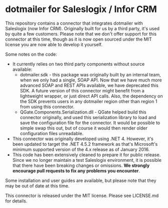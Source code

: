 # dotmailer for Saleslogix / Infor CRM

This repository contains a connector that integrates dotmailer with Saleslogix (now Infor CRM). Originally built for us by a third party, it's used by quite a few customers. Please note that we don't offer support for this connector at this time, though as it is now open sourced under the MIT license you are now able to develop it yourself.

Some notes on the code:

* It currently relies on two third party components without source available:
  * dotmailer.sdk - this package was originally built by an internal team, when we only had a single, SOAP API. Now that we have much more advanced SOAP and REST APIs available, we have deprecated this SDK. A future version of this connector might benefit from a lightweight wrapper, or just direct API calls. Also, the dependency on the SDK prevents users in any dotmailer region other than region 1 from using this connector.
  * QGate.Components.Serialization.dll - QGate helped build this connector originally, and used this serialization library to load and save the configuration file for the connector. It would be possible to simple swap this out, but of course it would then render older configuration files unreadable.
* This connector was originally developed using .NET 4. However, it's been updated to target the .NET 4.5.2 framework as that's Microsoft's minimum supported version of the 4.x release as of January 2016.
* This code has been extensively cleaned to prepare it for public release. Since we no longer maintain a test Saleslogix environment, it is possible that there have been breaking changes or omissions. **We strongly encourage pull requests to fix any problems you encounter**.

Some installation and user guides are available, but please note that they may be out of date at this time.

This connector is released under the MIT license. Please see LICENSE.md for details.
